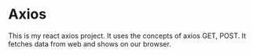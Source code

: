 # Axios
This is my react axios project. 
It uses the concepts of axios GET, POST.
It fetches data from web and shows on our browser.
